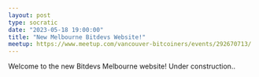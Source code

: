 ```yaml
---
layout: post
type: socratic
date: "2023-05-18 19:00:00"
title: "New Melbourne Bitdevs Website!"
meetup: https://www.meetup.com/vancouver-bitcoiners/events/292670713/
---
```


Welcome to the new Bitdevs Melbourne website! Under construction..
